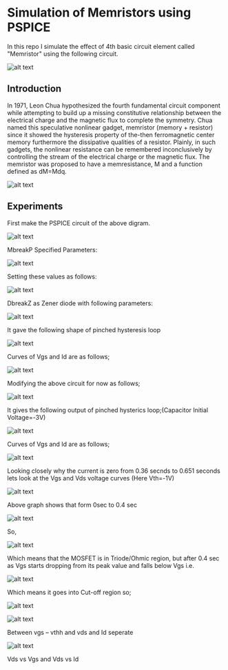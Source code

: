 # Simulation of Memristors using PSPICE

In this repo I simulate the effect of 4th basic circuit element called "Memristor" using the following circuit.

![alt text](https://github.com/Mr-TalhaIlyas/Memristor-Emulator-via-PSPICE/blob/master/screens/img0.png)

## Introduction
In 1971, Leon Chua hypothesized the fourth fundamental circuit component while attempting to build up a missing constitutive relationship between the electrical charge and the
magnetic flux to complete the symmetry. Chua named this speculative nonlinear gadget, memristor (memory + resistor) since it showed the hysteresis property of the-then
ferromagnetic center memory furthermore the dissipative qualities of a resistor. Plainly, in such gadgets, the nonlinear resistance can be remembered inconclusively by controlling the stream of the electrical charge or the magnetic flux. The memristor was proposed to have a memresistance, M and a function defined as dM=Mdq.

![alt text](https://github.com/Mr-TalhaIlyas/Memristor-Simulation-via-MATLAB/blob/master/screens/img1.png)



## Experiments

First make the PSPICE circuit of the above digram.

![alt text](https://github.com/Mr-TalhaIlyas/Memristor-Emulator-via-PSPICE/blob/master/screens/img1.png)

MbreakP Specified Parameters:

![alt text](https://github.com/Mr-TalhaIlyas/Memristor-Emulator-via-PSPICE/blob/master/screens/eq1.png)

Setting these values as follows:

![alt text](https://github.com/Mr-TalhaIlyas/Memristor-Emulator-via-PSPICE/blob/master/screens/eq2.png)

DbreakZ as Zener diode with following parameters:

![alt text](https://github.com/Mr-TalhaIlyas/Memristor-Emulator-via-PSPICE/blob/master/screens/eq3.png)

It gave the following shape of pinched hysteresis loop

![alt text](https://github.com/Mr-TalhaIlyas/Memristor-Emulator-via-PSPICE/blob/master/screens/img2.png)

Curves of Vgs and Id are as follows;

![alt text](https://github.com/Mr-TalhaIlyas/Memristor-Emulator-via-PSPICE/blob/master/screens/img3.png)

Modifying the above circuit for now as follows;

![alt text](https://github.com/Mr-TalhaIlyas/Memristor-Emulator-via-PSPICE/blob/master/screens/img4.png)

It gives the following output of pinched hysterics loop;(Capacitor Initial Voltage=-3V)

![alt text](https://github.com/Mr-TalhaIlyas/Memristor-Emulator-via-PSPICE/blob/master/screens/img5.png)

Curves of Vgs and Id are as follows;

![alt text](https://github.com/Mr-TalhaIlyas/Memristor-Emulator-via-PSPICE/blob/master/screens/img6.png)

Looking closely why the current is zero from 0.36 secnds to 0.651 seconds lets look at the Vgs and Vds voltage curves (Here Vth=-1V)

![alt text](https://github.com/Mr-TalhaIlyas/Memristor-Emulator-via-PSPICE/blob/master/screens/img7.png)

Above graph shows that form 0sec to 0.4 sec 

![alt text](https://github.com/Mr-TalhaIlyas/Memristor-Emulator-via-PSPICE/blob/master/screens/eq4.png)

So,

![alt text](https://github.com/Mr-TalhaIlyas/Memristor-Emulator-via-PSPICE/blob/master/screens/eq5.png)

Which means that the MOSFET is in Triode/Ohmic region, but after 0.4 sec as Vgs starts dropping from its peak value and falls below Vgs i.e.

![alt text](https://github.com/Mr-TalhaIlyas/Memristor-Emulator-via-PSPICE/blob/master/screens/eq6.png)

Which means it goes into Cut-off region so;

![alt text](https://github.com/Mr-TalhaIlyas/Memristor-Emulator-via-PSPICE/blob/master/screens/eq7.png)

![alt text](https://github.com/Mr-TalhaIlyas/Memristor-Emulator-via-PSPICE/blob/master/screens/img8.png)

Between vgs – vthh and vds and Id seperate

![alt text](https://github.com/Mr-TalhaIlyas/Memristor-Emulator-via-PSPICE/blob/master/screens/img9.png)

Vds vs Vgs and Vds vs Id
